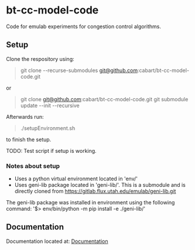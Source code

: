 # bt-cc-model-code

Code for emulab experiments for congestion control algorithms.

## Setup

Clone the respository using:

> git clone --recurse-submodules git@github.com:cabart/bt-cc-model-code.git

or

> git clone git@github.com:cabart/bt-cc-model-code.git
> git submodule update --init --recursive

Afterwards run:

> ./setupEnvironment.sh

to finish the setup.

TODO: Test script if setup is working.

### Notes about setup

- Uses a python virtual environment located in 'env/'
- Uses geni-lib package located in 'geni-lib/'. This is a submodule and is directly cloned from https://gitlab.flux.utah.edu/emulab/geni-lib.git

The geni-lib package was installed in environment using the following command: '$> env/bin/python -m pip install -e ./geni-lib/'

## Documentation

Documentation located at: [Documentation](https://github.com/cabart/bt-cc-model-code/documentation)